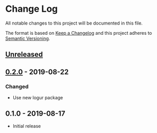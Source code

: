 # Change Log


All notable changes to this project will be documented in this file.

The format is based on [Keep a Changelog](http://keepachangelog.com/en/1.0.0/)
and this project adheres to [Semantic Versioning](http://semver.org/spec/v2.0.0.html).


## [Unreleased]


## [0.2.0] - 2019-08-22

### Changed

- Use new logur package


## 0.1.0 - 2019-08-17

- Initial release


[Unreleased]: https://github.com/logur/adapter-logrus/compare/v0.2.0...HEAD
[0.2.0]: https://github.com/logur/adapter-logrus/compare/v0.1.0...v0.2.0

